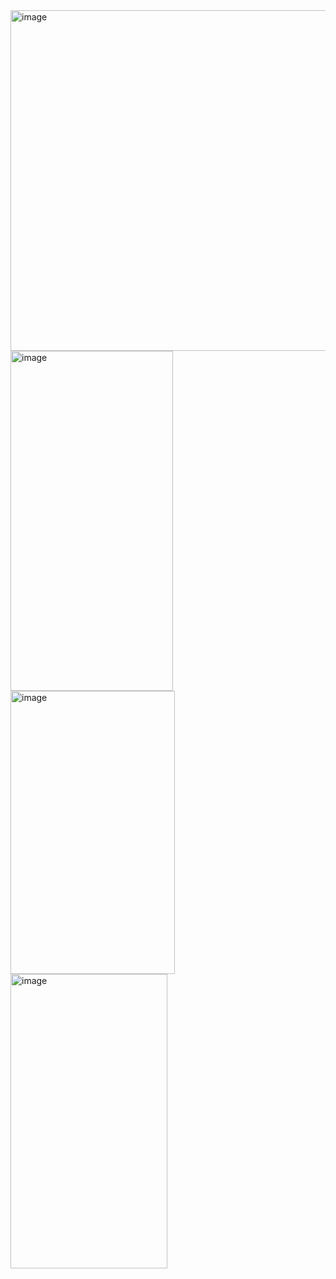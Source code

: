 <img width="522" height="545" alt="image" src="https://github.com/user-attachments/assets/c3b018d5-b07c-426c-9474-770a9084e261" />
<img width="260" height="544" alt="image" src="https://github.com/user-attachments/assets/79aa68c6-3734-41ca-90d1-c63f5d1d6097" />
<img width="263" height="453" alt="image" src="https://github.com/user-attachments/assets/37056283-63de-4685-a1ab-fdb5b8a7d521" />
<img width="251" height="471" alt="image" src="https://github.com/user-attachments/assets/043db337-5d55-4a6c-a536-058f215b591b" />
